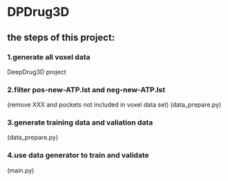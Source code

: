 # DPDrug3D

## the steps of this project:  
### 1.generate all voxel data  
  DeepDrug3D project
### 2.filter pos-new-ATP.lst and neg-new-ATP.lst  
  (remove XXX and pockets not included in voxel data set) (data_prepare.py)  
### 3.generate training data and valiation data  
  (data_prepare.py)  
### 4.use data generator to train and validate   
  (main.py)
